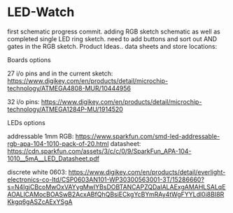 # LED-Watch
first schematic progress commit. adding RGB sketch schematic as well as
completed single LED ring sketch. need to add buttons and sort out AND
gates in the RGB sketch.
Product Ideas.. data sheets and store locations:

Boards options 

27 i/o pins and in the current sketch: https://www.digikey.com/en/products/detail/microchip-technology/ATMEGA4808-MUR/10444956

32 i/o pins: https://www.digikey.com/en/products/detail/microchip-technology/ATMEGA1284P-MU/1914520


LEDs options

addressable 1mm RGB: 
https://www.sparkfun.com/smd-led-addressable-rgb-apa-104-1010-pack-of-20.html
datasheet: https://cdn.sparkfun.com/assets/3/c/c/0/9/SparkFun_APA-104-1010__5mA__LED_Datasheet.pdf

discrete white 0603:
https://www.digikey.com/en/products/detail/everlight-electronics-co-ltd/CSP0603AN101-WP30300563001-3T/15286660?s=N4IgjCBcoMwOxVAYygMwIYBsDOBTANCAPZQDaIALAExgAMAHLSALqEAOALlCAMocBOASwB2AcxABfQhQBsiECkgYcBYmRAy4tWgFYYLdl0i8BI8RKkgq6gASZcAExYSgA


